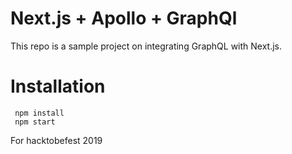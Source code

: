 # Next.js + Apollo + GraphQl

This repo is a sample project on integrating GraphQL with Next.js.

# Installation

```
 npm install
 npm start
```

For hacktobefest 2019
